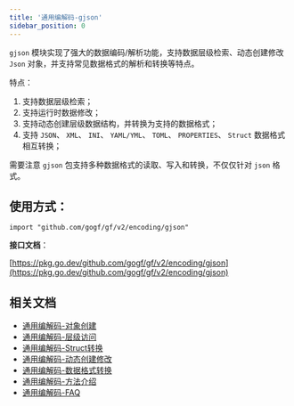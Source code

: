 ```yaml
---
title: '通用编解码-gjson'
sidebar_position: 0
---
```


`gjson` 模块实现了强大的数据编码/解析功能，支持数据层级检索、动态创建修改 `Json` 对象，并支持常见数据格式的解析和转换等特点。

特点：

1. 支持数据层级检索；
2. 支持运行时数据修改；
3. 支持动态创建层级数据结构，并转换为支持的数据格式；
4. 支持 `JSON`、 `XML`、 `INI`、 `YAML/YML`、 `TOML`、 `PROPERTIES`、 `Struct` 数据格式相互转换；

需要注意 `gjson` 包支持多种数据格式的读取、写入和转换，不仅仅针对 `json` 格式。

## **使用方式**：

```
import "github.com/gogf/gf/v2/encoding/gjson"
```

**接口文档**：

[https://pkg.go.dev/github.com/gogf/gf/v2/encoding/gjson](https://pkg.go.dev/github.com/gogf/gf/v2/encoding/gjson)

## 相关文档

- [通用编解码-对象创建](output/goframe-v2.4-md/组件列表/编码解码/通用编解码-gjson/通用编解码-对象创建)
- [通用编解码-层级访问](output/goframe-v2.4-md/组件列表/编码解码/通用编解码-gjson/通用编解码-层级访问)
- [通用编解码-Struct转换](output/goframe-v2.4-md/组件列表/编码解码/通用编解码-gjson/通用编解码-Struct转换)
- [通用编解码-动态创建修改](output/goframe-v2.4-md/组件列表/编码解码/通用编解码-gjson/通用编解码-动态创建修改)
- [通用编解码-数据格式转换](output/goframe-v2.4-md/组件列表/编码解码/通用编解码-gjson/通用编解码-数据格式转换)
- [通用编解码-方法介绍](output/goframe-v2.4-md/组件列表/编码解码/通用编解码-gjson/通用编解码-方法介绍)
- [通用编解码-FAQ](output/goframe-v2.4-md/组件列表/编码解码/通用编解码-gjson/通用编解码-FAQ)